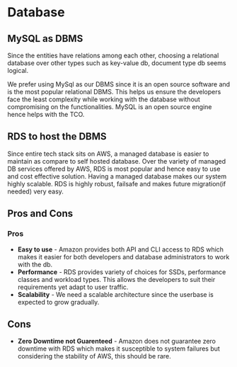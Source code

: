 # Database 

## MySQL as DBMS

Since the entities have relations among each other, choosing a relational database over 
other types such as key-value db, document type db seems logical. 

We prefer using MySql as our DBMS since it is an open source software and is the most popular relational DBMS.
This helps us ensure the developers face the least complexity while working with the database without compromising on the functionalities.
MySQL is an open source engine hence helps with the TCO.

## RDS to host the DBMS

Since entire tech stack sits on AWS, a managed database is easier to maintain as compare to self hosted database.
Over the variety of managed DB services offered by AWS, RDS is most popular and hence easy to use and cost effective solution.
Having a managed database makes our system highly scalable. RDS is highly robust, failsafe and makes future migration(if needed) very easy.


## Pros and Cons

### Pros

- **Easy to use** - Amazon provides both API and CLI access to RDS which makes it 
easier for both developers and database administrators to work with the db.
- **Performance** - RDS provides variety of choices for SSDs, performance classes and workload types.
This allows the developers to suit their requirements yet adapt to user traffic.
- **Scalability** - We need a scalable architecture since the userbase is expected to grow gradually.

## Cons

- **Zero Downtime not Guarenteed** - Amazon does not guarantee zero downtime with RDS which makes it susceptible to
system failures but considering the stability of AWS, this should be rare.